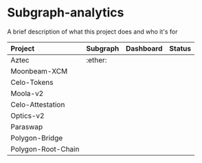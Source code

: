 # Subgraph-analytics

A brief description of what this project does and who it's for

|        Project     | Subgraph     |       Dashboard          |  Status   |
| :----------------- | :----------- | :------------------------|:--------  |
|         Aztec      |:ether:              |                          |           |
|     Moonbeam-XCM   |              |                          |           |
|     Celo-Tokens    |              |                          |           |
|      Moola-v2      |              |                          |           |
|   Celo-Attestation |              |                          |           |
|      Optics-v2     |              |                          |           |
|       Paraswap     |              |                          |           |
|    Polygon-Bridge  |              |                          |           |
| Polygon-Root-Chain |              |                          |           |
